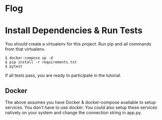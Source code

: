 # Flog

# Install Dependencies & Run Tests

You should create a virtualenv for this project.  Run pip and all commands from that virtualenv.

```
$ docker-compose up -d
$ pip install -r requirements.txt
$ pytest
```

If all tests pass, you are ready to participate in the tutorial.

## Docker

The above assumes you have Docker & docker-compose available to setup services.  You don't have to
use docker.  You could also setup these services natively on your system and change the connection
string in app.py.
